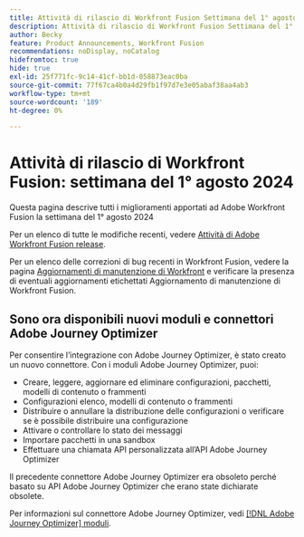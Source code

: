 ```yaml
---
title: Attività di rilascio di Workfront Fusion Settimana del 1° agosto 2024
description: Attività di rilascio di Workfront Fusion Settimana del 1° agosto 2024
author: Becky
feature: Product Announcements, Workfront Fusion
recommendations: noDisplay, noCatalog
hidefromtoc: true
hide: true
exl-id: 25f771fc-9c14-41cf-bb1d-058873eac0ba
source-git-commit: 77f67ca4b0a4d29fb1f97d7e3e05abaf38aa4ab3
workflow-type: tm+mt
source-wordcount: '189'
ht-degree: 0%

---
```


# Attività di rilascio di Workfront Fusion: settimana del 1° agosto 2024

Questa pagina descrive tutti i miglioramenti apportati ad Adobe Workfront Fusion la settimana del 1° agosto 2024

Per un elenco di tutte le modifiche recenti, vedere [Attività di Adobe Workfront Fusion release](../../../product-announcements/product-releases/fusion-release-activity/fusion-release-activity.md).

Per un elenco delle correzioni di bug recenti in Workfront Fusion, vedere la pagina [Aggiornamenti di manutenzione di Workfront](https://experienceleague.adobe.com/docs/workfront-known-issues/releases/current-updates.html) e verificare la presenza di eventuali aggiornamenti etichettati Aggiornamento di manutenzione di Workfront Fusion.

## Sono ora disponibili nuovi moduli e connettori Adobe Journey Optimizer

Per consentire l’integrazione con Adobe Journey Optimizer, è stato creato un nuovo connettore. Con i moduli Adobe Journey Optimizer, puoi:

* Creare, leggere, aggiornare ed eliminare configurazioni, pacchetti, modelli di contenuto o frammenti
* Configurazioni elenco, modelli di contenuto o frammenti
* Distribuire o annullare la distribuzione delle configurazioni o verificare se è possibile distribuire una configurazione
* Attivare o controllare lo stato dei messaggi
* Importare pacchetti in una sandbox
* Effettuare una chiamata API personalizzata all’API Adobe Journey Optimizer

Il precedente connettore Adobe Journey Optimizer era obsoleto perché basato su API Adobe Journey Optimizer che erano state dichiarate obsolete.

Per informazioni sul connettore Adobe Journey Optimizer, vedi [[!DNL Adobe Journey Optimizer] moduli](/help/quicksilver/workfront-fusion/apps-and-their-modules/adobe-journey-optimizer-modules.md).